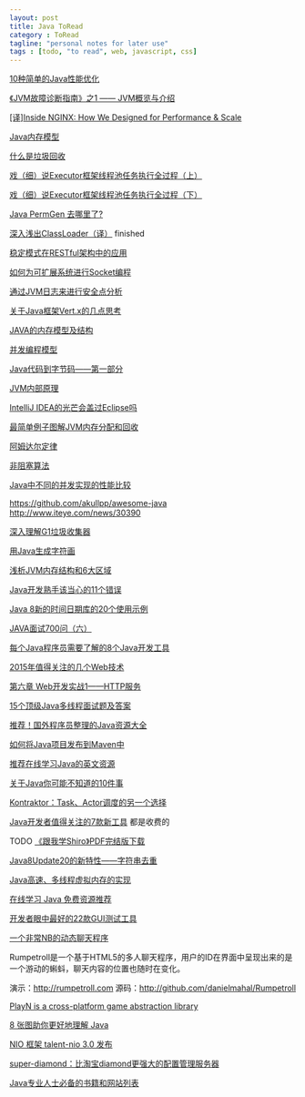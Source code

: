 ```yaml
---
layout: post
title: Java ToRead
category : ToRead
tagline: "personal notes for later use"
tags : [todo, "to read", web, javascript, css]
---
```


[10种简单的Java性能优化](http://www.iteye.com/news/30665)

[《JVM故障诊断指南》之1 —— JVM概览与介绍](http://ifeve.com/jvm-troubleshooting-guide-1/)

[[译]Inside NGINX: How We Designed for Performance & Scale](http://ifeve.com/inside-nginx-how-we-designed-for-performance-scale/)

[Java内存模型](http://ifeve.com/java-memory-model-6/)

[什么是垃圾回收](http://www.iteye.com/news/30630)

[戏（细）说Executor框架线程池任务执行全过程（上）](http://ifeve.com/executor-framework-thread-pool-task-execution-part-01/)

[戏（细）说Executor框架线程池任务执行全过程（下）](http://ifeve.com/executor-framework-thread-pool-task-execution-part-02/)

[Java PermGen 去哪里了?](http://ifeve.com/java-permgen-removed/)

[深入浅出ClassLoader（译）](http://ifeve.com/%e6%b7%b1%e5%85%a5%e6%b5%85%e5%87%baclassloader%ef%bc%88%e8%af%91%ef%bc%89/)
finished 

[稳定模式在RESTful架构中的应用](http://www.iteye.com/news/30600)

[如何为可扩展系统进行Socket编程](http://www.iteye.com/news/30572)

[通过JVM日志来进行安全点分析](http://ifeve.com/logging-stop-the-world-pauses-in-jvm/)

[关于Java框架Vert.x的几点思考](http://www.iteye.com/news/30561)

[JAVA的内存模型及结构](http://ifeve.com/under-the-hood-runtime-data-areas-javas-memory-model/)

[并发编程模型](http://ifeve.com/%e5%b9%b6%e5%8f%91%e7%bc%96%e7%a8%8b%e6%a8%a1%e5%9e%8b/)

[Java代码到字节码——第一部分](http://ifeve.com/javacodetobytecode-partone/)

[JVM内部原理](http://ifeve.com/jvm-internals/)

[IntelliJ IDEA的光芒会盖过Eclipse吗](http://www.iteye.com/news/30476)

[最简单例子图解JVM内存分配和回收](http://ifeve.com/a-simple-example-demo-jvm-allocation-and-gc/)

[阿姆达尔定律](http://ifeve.com/amdahls-law/)

[非阻塞算法](http://ifeve.com/non-blocking-algorithms/)

[Java中不同的并发实现的性能比较](http://ifeve.com/forkjoin-framework-vs-parallel-streams-vs-executorservice-the-ultimate-benchmark/)

https://github.com/akullpp/awesome-java
http://www.iteye.com/news/30390

[深入理解G1垃圾收集器](http://ifeve.com/%e6%b7%b1%e5%85%a5%e7%90%86%e8%a7%a3g1%e5%9e%83%e5%9c%be%e6%94%b6%e9%9b%86%e5%99%a8/)

[用Java生成字符画](http://www.iteye.com/news/30362)

[浅析JVM内存结构和6大区域](http://www.iteye.com/news/30350)

[Java开发熟手该当心的11个错误](http://www.iteye.com/news/30336)

[Java 8新的时间日期库的20个使用示例](http://ifeve.com/20-examples-of-date-and-time-api-from-java8/)

[JAVA面试700问（六）](http://ifeve.com/java-interview-page-6/)

[每个Java程序员需要了解的8个Java开发工具](http://www.iteye.com/news/30313)

[2015年值得关注的几个Web技术](http://www.iteye.com/news/30275)

[第六章 Web开发实战1——HTTP服务](http://jinnianshilongnian.iteye.com/blog/2188113)

[15个顶级Java多线程面试题及答案](http://www.codeceo.com/article/15-java-thread-questions.html)

[推荐！国外程序员整理的Java资源大全](http://www.iteye.com/news/30076)

[如何将Java项目发布到Maven中](http://sunspot.blog.51cto.com/372554/1560907)

[推荐在线学习Java的英文资源](http://www.laixintao.com/posts/734)

[关于Java你可能不知道的10件事](http://www.iteye.com/news/29814)

[Kontraktor：Task、Actor调度的另一个选择](http://www.iteye.com/news/29667)

[Java开发者值得关注的7款新工具](http://www.iteye.com/news/29616) 都是收费的

TODO 
[《跟我学Shiro》PDF完结版下载](http://www.iteye.com/news/28980-shiro)


[Java8Update20的新特性——字符串去重](http://www.iteye.com/news/29338)

[Java高速、多线程虚拟内存的实现](http://www.iteye.com/news/29158)

[在线学习 Java 免费资源推荐](http://www.iteye.com/news/29113)

[开发者眼中最好的22款GUI测试工具](http://www.iteye.com/news/29088-GUI)

[一个非常NB的动态聊天程序](http://www.iteye.com/news/29063)

Rumpetroll是一个基于HTML5的多人聊天程序，用户的ID在界面中呈现出来的是一个游动的蝌蚪，聊天内容的位置也随时在变化。 

演示：http://rumpetroll.com 
源码：http://github.com/danielmahal/Rumpetroll 




[PlayN  is a cross-platform game abstraction library](https://code.google.com/p/playn/)


[8 张图助你更好地理解 Java](http://www.iteye.com/news/28319)

[NIO 框架 talent-nio 3.0 发布](http://www.iteye.com/news/28311)

[super-diamond：比淘宝diamond更强大的配置管理服务器](http://www.iteye.com/news/28294)

[Java专业人士必备的书籍和网站列表](http://www.iteye.com/news/29262)











